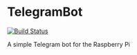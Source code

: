 # TelegramBot

[![Build Status](http://194.118.202.210:8080/buildStatus/icon?job=TelegramBot)](http://194.118.202.210:8080/job/TelegramBot/)

A simple Telegram bot for the Raspberry Pi

